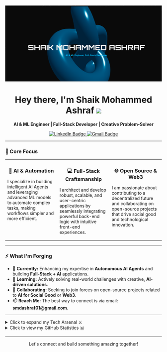 <p align="center">
  <img src="https://raw.githubusercontent.com/Ashraf0705/my-portfolio/main/assets/home-page-portfolio.png" alt="Shaik Mohammed Ashraf - AI & ML Engineer, Full-Stack Developer"/>
</p>

<div align="center">
  <h1>
    Hey there, I'm Shaik Mohammed Ashraf
    <img src="https://media.giphy.com/media/hvRJCLFzcasrR4ia7z/giphy.gif" width="35px"/>
  </h1>
  <p><strong>AI & ML Engineer | Full-Stack Developer | Creative Problem-Solver</strong></p>
  
  <div id="badges">
    <a href="https://www.linkedin.com/in/ashrafshaikmohammed/" target="_blank">
      <img src="https://img.shields.io/badge/LinkedIn-0077B5?style=for-the-badge&logo=linkedin&logoColor=white" alt="LinkedIn Badge"/>
    </a>
    <a href="mailto:smdashraf01@gmail.com" target="_blank">
      <img src="https://img.shields.io/badge/Gmail-D14836?style=for-the-badge&logo=gmail&logoColor=white" alt="Gmail Badge"/>
    </a>
  </div>
</div>

---

### 🚀 Core Focus

<table width="100%">
  <tr>
    <td width="33%" valign="top" align="center">
      <h3>🤖 AI & Automation</h3>
      <p align="left">I specialize in building intelligent AI Agents and leveraging advanced ML models to automate complex tasks, making workflows simpler and more efficient.</p>
    </td>
    <td width="33%" valign="top" align="center">
      <h3>💻 Full-Stack Craftsmanship</h3>
      <p align="left">I architect and develop robust, scalable, and user-centric applications by seamlessly integrating powerful back-end logic with intuitive front-end experiences.</p>
    </td>
    <td width="33%" valign="top" align="center">
      <h3>🌐 Open Source & Web3</h3>
      <p align="left">I am passionate about contributing to a decentralized future and collaborating on open-source projects that drive social good and technological innovation.</p>
    </td>
  </tr>
</table>

---

### ⚡ What I'm Forging

- 🔭 **Currently:** Enhancing my expertise in **Autonomous AI Agents** and building **Full-Stack + AI** applications.
- 🌱 **Learning:** Actively solving real-world challenges with creative, **AI-driven solutions**.
- 👯 **Collaborating:** Seeking to join forces on open-source projects related to **AI for Social Good** or **Web3**.
- 📫 **Reach Me:** The best way to connect is via email: **smdashraf01@gmail.com**.

---

<details>
<summary>Click to expand my Tech Arsenal ⚔️</summary>
<br>

<table>
  <tr>
    <td valign="top" width="50%">
      <h3>Frontend Development</h3>
      <p align="left"> 
        <a href="https://reactjs.org/" target="_blank"><img src="https://img.shields.io/badge/React-20232A?style=for-the-badge&logo=react&logoColor=61DAFB" alt="react"/></a>
        <a href="https://angular.io" target="_blank"><img src="https://img.shields.io/badge/Angular-DD0031?style=for-the-badge&logo=angular&logoColor=white" alt="angular"/></a>
        <a href="https://www.typescriptlang.org/" target="_blank"><img src="https://img.shields.io/badge/TypeScript-3178C6?style=for-the-badge&logo=typescript&logoColor=white" alt="typescript"/></a>
        <a href="https://developer.mozilla.org/en-US/docs/Web/JavaScript" target="_blank"><img src="https://img.shields.io/badge/JavaScript-F7DF1E?style=for-the-badge&logo=javascript&logoColor=black" alt="javascript"/></a> 
        <a href="https://www.w3.org/html/" target="_blank"><img src="https://img.shields.io/badge/HTML5-E34F26?style=for-the-badge&logo=html5&logoColor=white" alt="html5"/></a> 
        <a href="https://www.w3schools.com/css/" target="_blank"><img src="https://img.shields.io/badge/CSS3-1572B6?style=for-the-badge&logo=css3&logoColor=white" alt="css3"/></a>
      </p>
      <h3>Backend Development</h3>
      <p align="left">
        <a href="https://www.python.org" target="_blank"><img src="https://img.shields.io/badge/Python-3776AB?style=for-the-badge&logo=python&logoColor=white" alt="python"/></a>
        <a href="https://nodejs.org" target="_blank"><img src="https://img.shields.io/badge/Node.js-339933?style=for-the-badge&logo=nodedotjs&logoColor=white" alt="nodejs"/></a>
        <a href="https://expressjs.com" target="_blank"><img src="https://img.shields.io/badge/Express.js-000000?style=for-the-badge&logo=express&logoColor=white" alt="expressjs"/></a>
        <a href="https://www.djangoproject.com/" target="_blank"><img src="https://img.shields.io/badge/Django-092E20?style=for-the-badge&logo=django&logoColor=white" alt="django"/></a>
        <a href="https://www.java.com" target="_blank"><img src="https://img.shields.io/badge/Java-ED8B00?style=for-the-badge&logo=openjdk&logoColor=white" alt="java"/></a>
      </p>
      <h3>Databases</h3>
      <p align="left">
        <a href="https://www.postgresql.org" target="_blank"><img src="https://img.shields.io/badge/PostgreSQL-316192?style=for-the-badge&logo=postgresql&logoColor=white" alt="postgresql"/></a>
        <a href="https://www.mysql.com/" target="_blank"><img src="https://img.shields.io/badge/MySQL-4479A1?style=for-the-badge&logo=mysql&logoColor=white" alt="mysql"/></a> 
      </p>
    </td>
    <td valign="top" width="50%">
      <h3>Data, ML & AI</h3>
      <p align="left">
        <a href="https://www.tensorflow.org" target="_blank"><img src="https://img.shields.io/badge/TensorFlow-FF6F00?style=for-the-badge&logo=tensorflow&logoColor=white" alt="tensorflow"/></a>
        <a href="https://keras.io/" target="_blank"><img src="https://img.shields.io/badge/Keras-D00000?style=for-the-badge&logo=keras&logoColor=white" alt="keras"/></a>
        <a href="https://scikit-learn.org/" target="_blank"><img src="https://img.shields.io/badge/scikit_learn-F7931E?style=for-the-badge&logo=scikitlearn&logoColor=white" alt="scikit-learn"/></a>
        <a href="https://pandas.pydata.org/" target="_blank"><img src="https://img.shields.io/badge/Pandas-150458?style=for-the-badge&logo=pandas&logoColor=white" alt="pandas"/></a>
        <a href="https://numpy.org/" target="_blank"><img src="https://img.shields.io/badge/Numpy-013243?style=for-the-badge&logo=numpy&logoColor=white" alt="numpy"/></a>
        <a href="https://matplotlib.org/" target="_blank"><img src="https://img.shields.io/badge/Matplotlib-3151A2?style=for-the-badge&logo=matplotlib&logoColor=white" alt="matplotlib"/></a>
      </p>
      <h3>AI Tools & Prompt Engineering</h3>
      <p align="left">
        <a href="https://www.langchain.com/" target="_blank"><img src="https://img.shields.io/badge/LangChain-020100?style=for-the-badge&logo=langchain&logoColor=white" alt="langchain"/></a>
        <a href="https://openai.com/" target="_blank"><img src="https://img.shields.io/badge/OpenAI-412991?style=for-the-badge&logo=openai&logoColor=white" alt="openai"/></a>
        <a href="https://huggingface.co/" target="_blank"><img src="https://img.shields.io/badge/Hugging_Face-FFD21E?style=for-the-badge&logo=huggingface&logoColor=black" alt="hugging-face"/></a>
        <img src="https://img.shields.io/badge/Prompt_Engineering-blueviolet?style=for-the-badge" alt="Prompt Engineering"/>
      </p>
      <h3>DevOps & Tools</h3>
      <p align="left">
        <a href="https://www.docker.com/" target="_blank"><img src="https://img.shields.io/badge/Docker-2496ED?style=for-the-badge&logo=docker&logoColor=white" alt="docker"/></a>
        <a href="https://git-scm.com/" target="_blank"><img src="https://img.shields.io/badge/GIT-E44C30?style=for-the-badge&logo=git&logoColor=white" alt="git"/></a>
        <a href="https://vercel.com/" target="_blank"><img src="https://img.shields.io/badge/Vercel-000000?style=for-the-badge&logo=vercel&logoColor=white" alt="vercel"/></a> 
        <a href="https://render.com/" target="_blank"><img src="https://img.shields.io/badge/Render-46E3B7?style=for-the-badge&logo=render&logoColor=white" alt="render"/></a>
        <a href="https://www.postman.com/" target="_blank"><img src="https://img.shields.io/badge/Postman-FF6C37?style=for-the-badge&logo=postman&logoColor=white" alt="postman"/></a>
        <a href="https://www.thunderclient.com/" target="_blank"><img src="https://img.shields.io/badge/Thunder_Client-2563EB?style=for-the-badge&logo=thunder-client&logoColor=white" alt="thunder-client"/></a>
      </p>
    </td>
  </tr>
</table>

</details>

<details>
<summary>Click to view my GitHub Statistics 📊</summary>
<br>
  
<p align="center">
  <a href="https://github.com/Ashraf0705">
    <img src="https://github-readme-stats.vercel.app/api?username=Ashraf0705&show_icons=true&theme=dracula&include_all_commits=true&count_private=true" alt="Ashraf's GitHub Stats"/>
  </a>
</p>
<p align="center">
  <a href="https://github.com/Ashraf0705">
    <img src="https://streak-stats.demolab.com/?user=Ashraf0705&theme=dracula&hide_border=true" alt="Ashraf's GitHub Streak"/>
  </a>
</p>
<p align="center">
  <a href="https://github.com/Ashraf0705">
    <img src="https://github-readme-stats.vercel.app/api/top-langs/?username=Ashraf0705&layout=compact&langs_count=8&theme=dracula" alt="Ashraf's Top Languages"/>
  </a>
</p>
  
</details>

---
<p align="center">
  Let's connect and build something amazing together!
</p>
